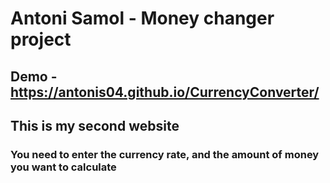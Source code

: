 # Antoni Samol - Money changer project
## Demo - https://antonis04.github.io/CurrencyConverter/
## This is my second website
### You need to enter the currency rate, and the amount of money you want to calculate
